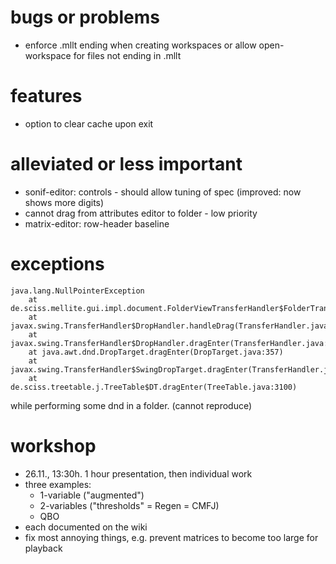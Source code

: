 # bugs or problems

- enforce .mllt ending when creating workspaces or allow open-workspace for files not ending in .mllt

# features

- option to clear cache upon exit

# alleviated or less important

- sonif-editor: controls - should allow tuning of spec (improved: now shows more digits)
- cannot drag from attributes editor to folder - low priority
- matrix-editor: row-header baseline

# exceptions

    java.lang.NullPointerException
    	at de.sciss.mellite.gui.impl.document.FolderViewTransferHandler$FolderTransferHandler$.canImport(FolderViewTransferHandler.scala:79)
    	at javax.swing.TransferHandler$DropHandler.handleDrag(TransferHandler.java:1459)
    	at javax.swing.TransferHandler$DropHandler.dragEnter(TransferHandler.java:1478)
    	at java.awt.dnd.DropTarget.dragEnter(DropTarget.java:357)
    	at javax.swing.TransferHandler$SwingDropTarget.dragEnter(TransferHandler.java:1238)
    	at de.sciss.treetable.j.TreeTable$DT.dragEnter(TreeTable.java:3100)

while performing some dnd in a folder. (cannot reproduce)

# workshop

- 26.11., 13:30h. 1 hour presentation, then individual work
- three examples: 
    - 1-variable ("augmented")
    - 2-variables ("thresholds" = Regen = CMFJ)
    - QBO
- each documented on the wiki
- fix most annoying things, e.g. prevent matrices to become too large for playback
